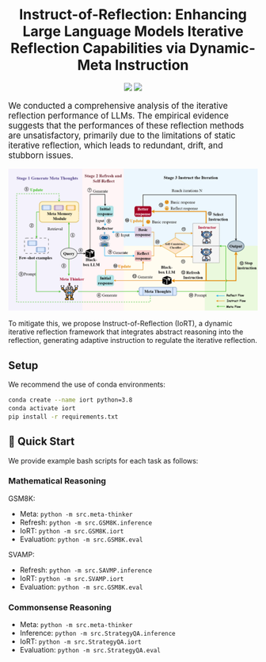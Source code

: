 <h1 align="center">
Instruct-of-Reflection: Enhancing Large Language Models Iterative Reflection Capabilities via Dynamic-Meta Instruction
<br>

</h1>

<div align="center">

![](https://img.shields.io/badge/Task-Mathematical%20Reasoning-orange)
![](https://img.shields.io/badge/Task-Commonsense%20Reasoning-yellow)
<br>

</div>

<!-- set larger font size for the following text-->
<p style="font-size:1.05rem">
We conducted a comprehensive analysis of the iterative reflection performance of LLMs. The empirical evidence suggests that the performances of these reflection methods are unsatisfactory, primarily due to the limitations of static iterative reflection, which leads to redundant, drift, and stubborn issues. 
<br>
</p>

<p align="center">
    <img src="./images/framework.png" width="700">
</p>

To mitigate this, we propose Instruct-of-Reflection (IoRT), a dynamic iterative reflection framework that integrates abstract reasoning into the reflection,  generating adaptive instruction to regulate the iterative reflection. 

## Setup

We recommend the use of conda environments:

```sh
conda create --name iort python=3.8
conda activate iort
pip install -r requirements.txt
```

## 🚀 Quick Start

We provide example bash scripts for each task as follows:



### Mathematical Reasoning
GSM8K:
- Meta: `python -m src.meta-thinker`
- Refresh: `python -m src.GSM8K.inference`
- IoRT: `python -m src.GSM8K.iort`
- Evaluation: `python -m src.GSM8K.eval`

SVAMP:
- Refresh: `python -m src.SAVMP.inference`
- IoRT: `python -m src.SVAMP.iort`
- Evaluation: `python -m src.GSM8K.eval`
  
### Commonsense Reasoning
- Meta: `python -m src.meta-thinker`
- Inference: `python -m src.StrategyQA.inference`
- IoRT: `python -m src.StrategyQA.iort`
- Evaluation: `python -m src.StrategyQA.eval`

